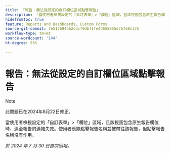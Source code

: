 ```yaml
---
title: 「報告：無法從設定的自訂欄位區域點擊報告」
description: 「當使用者檢視設定的『自訂表單』>『欄位』區域，且該視圖包含原生報告欄位時，連至報告的連結失效。使用者應能點擊報告名稱並被帶往該報告，但點擊報告名稱沒有作用。」
hidefromtoc: true
feature: Reports and Dashboards, Custom Forms
source-git-commit: 7e512694b62cdcf9db71fe4d658855e7b7e8c335
workflow-type: tm+mt
source-wordcount: '144'
ht-degree: 95%

---
```



# 報告：無法從設定的自訂欄位區域點擊報告

>[!NOTE]
>
>此問題已在2024年8月22日修正。

當使用者檢視設定的「自訂表單」>「欄位」區域，且該視圖包含原生報告欄位時，連至報告的連結失效。使用者應能點擊報告名稱並被帶往該報告，但點擊報告名稱沒有作用。

_於 2024 年 7 月 30 日首次回報。_
